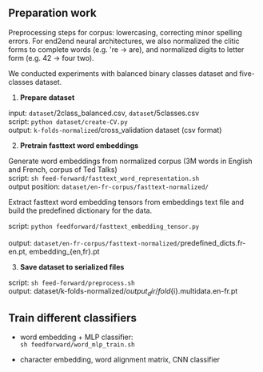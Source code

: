 ## Preparation work
 
Preprocessing steps for corpus: lowercasing, correcting minor spelling errors. For end2end neural architectures, we also normalized the clitic forms to complete words (e.g. 're -> are), and normalized digits to letter form (e.g. 42 -> four two).

We conducted experiments with balanced binary classes dataset and five-classes dataset. 

1. **Prepare dataset**

input: `dataset`/2class_balanced.csv, `dataset`/5classes.csv <br/>
script: `python dataset/create-CV.py` <br/>
output: `k-folds-normalized`/cross_validation dataset (csv format)

2. **Pretrain fasttext word embeddings**

Generate word embeddings from normalized corpus (3M words in English and French, corpus of Ted Talks) <br/> 
script: `sh feed-forward/fasttext_word_representation.sh` <br/> 
output position: `dataset/en-fr-corpus/fasttext-normalized/`

Extract fasttext word embedding tensors from embeddings text file and build the predefined dictionary for the data. 

script: `python feedforward/fasttext_embedding_tensor.py` <br/>     
output: `dataset/en-fr-corpus/fasttext-normalized/`predefined_dicts.fr-en.pt, embedding_{en,fr}.pt

<!-- how character embeddings are obtained  -->

3. **Save dataset to serialized files**

script: `sh feed-forward/preprocess.sh` <br/>
output: dataset/k-folds-normalized/${output_dir}/fold${i}.multidata.en-fr.pt

## Train different classifiers

- word embedding + MLP classifier: <br/>
`sh feedforward/word_mlp_train.sh`    

- character embedding, word alignment matrix, CNN classifier 

<!-- 
when do 5-class clf instead of 2-class:
change nwa/nwa.py: 


-->


<!-- ### questions on CNN architecture:
the code to build alignment matrix 
what does adaptive pooling do 
masked_cross_entropy? 

files not yet uploaded
dataset/en-fr-corpus/fasttext-normalized/*  1.73G
my pickled files 
-->

